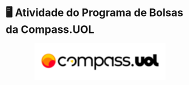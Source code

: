 # 🖥️ Atividade do Programa de Bolsas da Compass.UOL 

<div align="center">
  <img src="/src/logo-compass.png" width="350px">
</div>
